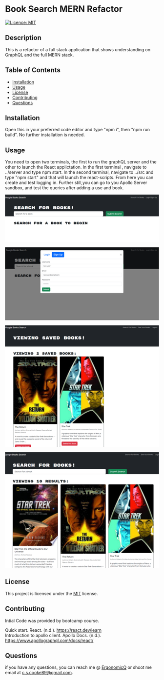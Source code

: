# Book Search MERN Refactor
  [![Licence: MIT](https://img.shields.io/badge/License-MIT-yellow.svg)](https://opensource.org/licenses/MIT)

  ## Description
  This is a refactor of a full stack application that shows understanding on GraphQL and the full MERN stack.
  
  ## Table of Contents
  - [Installation](#installation)
  - [Usage](#usage)
  - [License](#license)
  - [Contributing](#contributing)
  - [Questions](#questions)
  
  ## Installation
  Open this in your preferred code editor and type "npm i", then "npm run build". No further installation is needed. 
  
  ## Usage
  You need to open two terminals, the first to run the graphQL server and the other to launch the React applictation. In the first terminal , navigate to ../server and type npm start. In the second terminal, navigate to ../src and type "npm start" and that will launch the react-scripts. From here you can create and test logging in. Further still,you can go to you Apollo Server sandbox, and test the queries after adding a use and book.



![Front Page](screenshots/front_page.png)


![New User Registration](screenshots/new_user.png)


![Saved Books Page](screenshots/saved_books.png)


![Search Page](screenshots/search_page.png)



  ## License
 This project is licensed under the [MIT](https://opensource.org/licenses/MIT) license.
  
  ## Contributing
  Intial Code was provided by bootcamp course.
   
  Quick start. React. (n.d.). https://react.dev/learn     
  Introduction to apollo client. Apollo Docs. (n.d.). https://www.apollographql.com/docs/react/ 
  
  
  ## Questions
  if you have any questions, you can reach me @ [ErgonomicQ](https://github.com/ErgonomicQ) or shoot me email at c.s.cooke89@gmail.com.
  